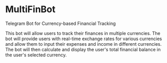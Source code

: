 # MultiFinBot

Telegram Bot for Currency-based Financial Tracking

This bot will allow users to track their finances in multiple currencies. The bot will provide users with real-time exchange rates for various currencies and allow them to input their expenses and income in different currencies. The bot will then calculate and display the user's total financial balance in the user's selected currency.
